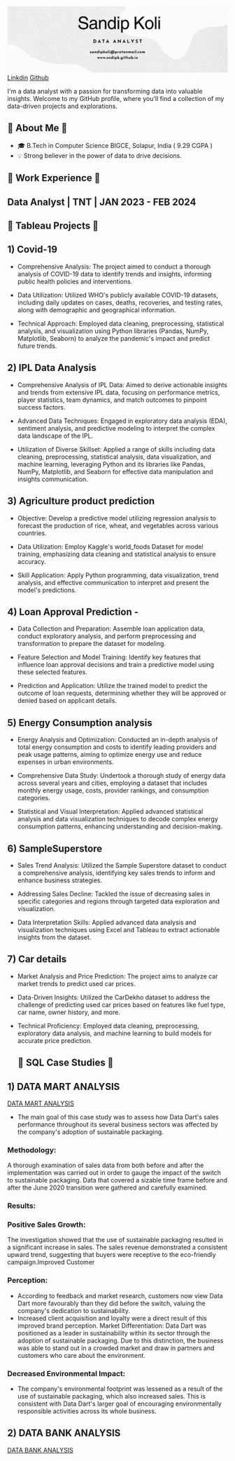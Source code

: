 ![Sandip Koli Portfolio](/assets/img/sandipcoverpic.png)
[Linkdin](https://linkedin.com/in/sndpk/)
[Github](https://github.com/sndipk)
<!-- Header -->
I'm a data analyst with a passion for transforming data into valuable insights. Welcome to my GitHub profile, where you'll find a collection of my data-driven projects and explorations.

<!-- About Me -->
## 🌼 About Me 🌼

- 🎓 B.Tech in Computer Science BIGCE, Solapur, India ( 9.29 CGPA )
- 💡 Strong believer in the power of data to drive decisions.

<!-- Work Experience -->

## 🌼 Work Experience 🌼
## Data Analyst | TNT | JAN 2023 - FEB 2024

<!-- Featured Projects -->

## 🌼 Tableau Projects 🌼

## 1) Covid-19 

- Comprehensive Analysis: The project aimed to conduct a thorough analysis of COVID-19 data to identify trends and insights, informing public health policies and interventions.

- Data Utilization: Utilized WHO's publicly available COVID-19 datasets, including daily updates on cases, deaths, recoveries, and testing rates, along with demographic and geographical information.

- Technical Approach: Employed data cleaning, preprocessing, statistical analysis, and visualization using Python libraries (Pandas, NumPy, Matplotlib, Seaborn) to analyze the pandemic's impact and predict future trends.



## 2) IPL Data Analysis

- Comprehensive Analysis of IPL Data: Aimed to derive actionable insights and trends from extensive IPL data, focusing on performance metrics, player statistics, team dynamics, and match outcomes to pinpoint success factors.

- Advanced Data Techniques: Engaged in exploratory data analysis (EDA), sentiment analysis, and predictive modeling to interpret the complex data landscape of the IPL.

- Utilization of Diverse Skillset: Applied a range of skills including data cleaning, preprocessing, statistical analysis, data visualization, and machine learning, leveraging Python and its libraries like Pandas, NumPy, Matplotlib, and Seaborn for effective data manipulation and insights communication.

## 3) Agriculture product prediction

- Objective: Develop a predictive model utilizing regression analysis to forecast the production of rice, wheat, and vegetables across various countries.

- Data Utilization: Employ Kaggle's world_foods Dataset for model training, emphasizing data cleaning and statistical analysis to ensure accuracy.

- Skill Application: Apply Python programming, data visualization, trend analysis, and effective communication to interpret and present the model's predictions.

## 4) Loan Approval Prediction -

- Data Collection and Preparation: Assemble loan application data, conduct exploratory analysis, and perform preprocessing and transformation to prepare the dataset for modeling.

- Feature Selection and Model Training: Identify key features that influence loan approval decisions and train a predictive model using these selected features.

- Prediction and Application: Utilize the trained model to predict the outcome of loan requests, determining whether they will be approved or denied based on applicant details.


## 5) Energy Consumption analysis

- Energy Analysis and Optimization: Conducted an in-depth analysis of total energy consumption and costs to identify leading providers and peak usage patterns, aiming to optimize energy use and reduce expenses in urban environments.

- Comprehensive Data Study: Undertook a thorough study of energy data across several years and cities, employing a dataset that includes monthly energy usage, costs, provider rankings, and consumption categories.

- Statistical and Visual Interpretation: Applied advanced statistical analysis and data visualization techniques to decode complex energy consumption patterns, enhancing understanding and decision-making.


## 6) SampleSuperstore

- Sales Trend Analysis: Utilized the Sample Superstore dataset to conduct a comprehensive analysis, identifying key sales trends to inform and enhance business strategies.

- Addressing Sales Decline: Tackled the issue of decreasing sales in specific categories and regions through targeted data exploration and visualization.

- Data Interpretation Skills: Applied advanced data analysis and visualization techniques using Excel and Tableau to extract actionable insights from the dataset.


## 7) Car details 

- Market Analysis and Price Prediction: The project aims to analyze car market trends to predict used car prices.

- Data-Driven Insights: Utilized the CarDekho dataset to address the challenge of predicting used car prices based on features like fuel type, car name, owner history, and more.

- Technical Proficiency: Employed data cleaning, preprocessing, exploratory data analysis, and machine learning to build models for accurate price prediction.

  ## 🌼 SQL Case Studies 🌼

## 1) DATA MART ANALYSIS 
[DATA MART ANALYSIS](https://drive.google.com/file/d/1wdwTCq_yJthFKHE18hiH98rcIQVvgimv/view?usp=drive_link)

- The main goal of this case study was to assess how Data Dart's sales performance throughout its several business sectors was affected by the company's adoption of sustainable packaging.
### Methodology: 
A thorough examination of sales data from both before and after the implementation was carried out in order to gauge the impact of the switch to sustainable packaging. Data that covered a sizable time frame before and after the June 2020 transition were gathered and carefully examined.
### Results: 
### Positive Sales Growth: 
The investigation showed that the use of sustainable packaging resulted in a significant increase in sales. The sales revenue demonstrated a consistent upward trend, suggesting that buyers were receptive to the eco-friendly campaign.Improved Customer 
### Perception: 
- According to feedback and market research, customers now view Data Dart more favourably than they did before the switch, valuing the company's dedication to sustainability.
- Increased client acquisition and loyalty were a direct result of this improved brand perception.
Market Differentiation: Data Dart was positioned as a leader in sustainability within its sector through the adoption of sustainable packaging. Due to this distinction, the business was able to stand out in a crowded market and draw in partners and customers who care about the environment.
### Decreased Environmental Impact: 
- The company's environmental footprint was lessened as a result of the use of sustainable packaging, which also increased sales. This is consistent with Data Dart's larger goal of encouraging environmentally responsible activities across its whole business.




## 2) DATA BANK ANALYSIS
[DATA BANK ANALYSIS](https://drive.google.com/file/d/15UlN01P96BOsPcVrB8DVWKgxE_ZWXtg4/view?usp=drive_link)
